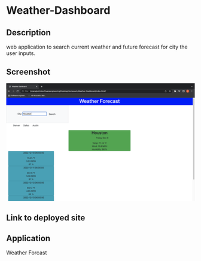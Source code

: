 # Weather-Dashboard

## Description
web application to search current weather and future forecast for city the user inputs.

## Screenshot
![screenshot](./assets/screenshot.jpeg)

## Link to deployed site

## Application 
Weather Forcast

